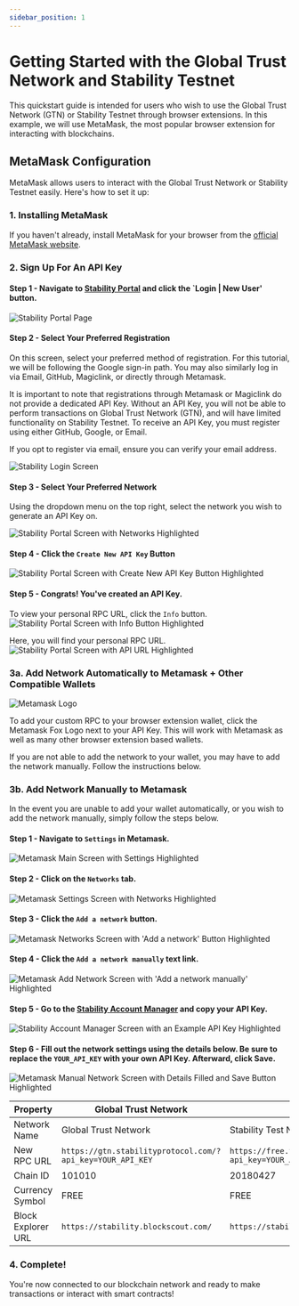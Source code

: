 ```yaml
---
sidebar_position: 1
---
```


# Getting Started with the Global Trust Network and Stability Testnet

This quickstart guide is intended for users who wish to use the Global Trust Network (GTN) or Stability Testnet through browser extensions. In this example, we will use MetaMask, the most popular browser extension for interacting with blockchains.

## MetaMask Configuration

MetaMask allows users to interact with the Global Trust Network or Stability Testnet easily. Here's how to set it up:

### 1. Installing MetaMask

If you haven't already, install MetaMask for your browser from the [official MetaMask website](https://metamask.io/download/).

### 2. Sign Up For An API Key

#### Step 1 - Navigate to [Stability Portal](https://portal.stabilityprotocol.com/) and click the `Login | New User' button.

![Stability Portal Page](../../static/img/portallogin.png)

#### Step 2 - Select Your Preferred Registration

On this screen, select your preferred method of registration. For this tutorial, we will be following the Google sign-in path. You may also similarly log in via Email, GitHub, Magiclink, or directly through Metamask.  

It is important to note that registrations through Metamask or Magiclink do not provide a dedicated API Key. Without an API Key, you will not be able to perform transactions on Global Trust Network (GTN), and will have limited functionality on Stability Testnet. To receive an API Key, you must register using either GitHub, Google, or Email. 

If you opt to register via email, ensure you can verify your email address.

![Stability Login Screen](../../static/img/portalloginoptions.png)

#### Step 3 - Select Your Preferred Network

Using the dropdown menu on the top right, select the network you wish to generate an API Key on.

![Stability Portal Screen with Networks Highlighted](../../static/img/portalselectnetwork.png)

#### Step 4 - Click the `Create New API Key` Button
![Stability Portal Screen with Create New API Key Button Highlighted](../../static/img/portalcreatenewapikey.png)

#### Step 5 - Congrats! You've created an API Key.

To view your personal RPC URL, click the `Info` button.
![Stability Portal Screen with Info Button Highlighted](../../static/img/portalinfo.png)

Here, you will find your personal RPC URL.
![Stability Portal Screen with API URL Highlighted](../../static/img/portalapikeyurlhighlight.png)
 

### 3a. Add Network Automatically to Metamask + Other Compatible Wallets

![Metamask Logo](../../static/img/portalmetamasklogo.png)

To add your custom RPC to your browser extension wallet, click the Metamask Fox Logo next to your API Key. This will work with Metamask as well as many other browser extension based wallets. 

If you are not able to add the network to your wallet, you may have to add the network manually. Follow the instructions below.

### 3b. Add Network Manually to Metamask

In the event you are unable to add your wallet automatically, or you wish to add the network manually, simply follow the steps below.

#### Step 1 - Navigate to `Settings` in Metamask.

![Metamask Main Screen with Settings Highlighted](../../static/img/metamasksettings.png)

#### Step 2 - Click on the `Networks` tab.

![Metamask Settings Screen with Networks Highlighted](../../static/img/metamasknetworks.png)

#### Step 3 - Click the `Add a network` button.

![Metamask Networks Screen with 'Add a network' Button Highlighted](../../static/img/metamaskaddnetwork.png)

#### Step 4 - Click the `Add a network manually` text link.

![Metamask Add Network Screen with 'Add a network manually' Highlighted](../../static/img/metamaskaddanetworkmanually.png)

#### Step 5 - Go to the [Stability Account Manager](https://account.stabilityprotocol.com/keys) and copy your API Key.

![Stability Account Manager Screen with an Example API Key Highlighted](../../static/img/apikeyhighlight.png)

#### Step 6 - Fill out the network settings using the details below. Be sure to replace the `YOUR_API_KEY` with your own API Key. Afterward, click Save.
    
![Metamask Manual Network Screen with Details Filled and Save Button Highlighted](../../static/img/metamaskmanualnetworksave.png)



| **Property**               | **Global Trust Network**                                       | **Stability Testnet**                                               |
|----------------------------|-----------------------------------------------------------------|----------------------------------------------------------------------|
| Network Name               | Global Trust Network                                           | Stability Test Net                                                   |
| New RPC URL                | `https://gtn.stabilityprotocol.com/?api_key=YOUR_API_KEY`      | `https://free.testnet.stabilityprotocol.com/?api_key=YOUR_API_KEY` |
| Chain ID                   | 101010                                                          | 20180427                                                             |
| Currency Symbol            | FREE                                                            | FREE                                                                 |
| Block Explorer URL         | `https://stability.blockscout.com/`                             | `https://stability-testnet.blockscout.com/`                          |

    
### 4. Complete!

You're now connected to our blockchain network and ready to make transactions or interact with smart contracts!


